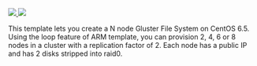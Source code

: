 <a href="https://portal.azure.com/#create/Microsoft.Template/uri/https%3A%2F%2Fraw.githubusercontent.com%2FAzure%2Fazure-quickstart-templates%2Fmaster%2Fgluster-file-system%2Fazuredeploy.json" target="_blank">
    <img src="http://azuredeploy.net/deploybutton.png"/>
</a>
<a href="http://armviz.io/#/?load=https%3A%2F%2Fraw.githubusercontent.com%2FAzure%2Fazure-quickstart-templates%2Fmaster%2Fgluster-file-system%2Fazuredeploy.json" target="_blank">
  <img src="http://armviz.io/visualizebutton.png"/>
</a>

This template lets you create a N node Gluster File System on CentOS 6.5. Using the loop feature of ARM template, you can provision 2, 4, 6 or 8 nodes in a cluster with a replication factor of 2. Each node has a public IP and has 2 disks stripped into raid0.
